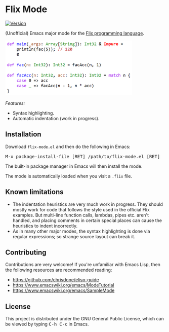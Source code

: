 # Flix Mode

[![Version](https://img.shields.io/badge/version-0.0.4-green)]()

(Unofficial) Emacs major mode for the [Flix programming language](https://flix.dev).

<img width="400" src="screenshot.png">

*Features:*

* Syntax highlighting.
* Automatic indentation (work in progress).

## Installation

Download `flix-mode.el` and then do the following in Emacs:

<kbd>M-x package-install-file [RET] /path/to/flix-mode.el [RET]</kbd>

The built-in package manager in Emacs will then install the mode.

The mode is automatically loaded when you visit a `.flix` file.

## Known limitations

* The indentation heuristics are very much work in progress. They should mostly work for code that follows the style used in the official Flix examples. But multi-line function calls, lambdas, pipes etc. aren't handled, and placing comments in certain special places can cause the heuristics to indent incorrectly.
* As in many other major modes, the syntax highlighting is done via regular expressions; so strange source layout can break it.

## Contributing

Contributions are very welcome! If you're unfamiliar with Emacs Lisp, then 
the following resources are recommended reading:

* https://github.com/chrisdone/elisp-guide
* https://www.emacswiki.org/emacs/ModeTutorial
* https://www.emacswiki.org/emacs/SampleMode

## License

This project is distributed under the GNU General Public License, which can
be viewed by typing <kbd>C-h C-c</kbd> in Emacs.
